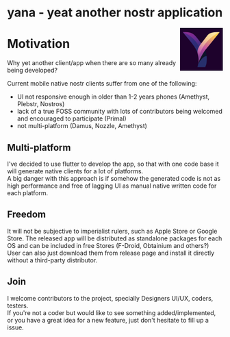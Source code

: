 # yana - yeat another nostr application

<img align="right" src="./assets/imgs/logo/logo.png" width="100px" />

# Motivation
Why yet another client/app when there are so many already being developed?

Current mobile native nostr clients suffer from one of the following:
- UI not responsive enough in older than 1-2 years phones (Amethyst, Plebstr, Nostros)
- lack of a true FOSS community with lots of contributors being welcomed and encouraged to participate (Primal)
- not multi-platform (Damus, Nozzle, Amethyst)

## Multi-platform

I've decided to use flutter to develop the app, so that with one code base it will generate native clients for a lot of platforms.\
A big danger with this approach is if somehow the generated code is not as high performance and free of lagging UI as manual native written code for each platform.

## Freedom

It will not be subjective to imperialist rulers, such as Apple Store or Google Store. 
The released app will be distributed as standalone packages for each OS and can be included in free Stores (F-Droid, Obtainium and others?)
User can also just download them from release page and install it directly without a third-party distributor.  

## Join

I welcome contributors to the project, specially Designers UI/UX, coders, testers.\
If you're not a coder but would like to see something added/implemented, or you have a great idea for a new feature, just don't hesitate to fill up a issue.
